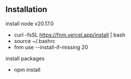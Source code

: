 ## Installation

install node v20.17.0
- curl -fsSL https://fnm.vercel.app/install | bash
- source ~/.bashrc
- fnm use --install-if-missing 20


install packages
- npm install